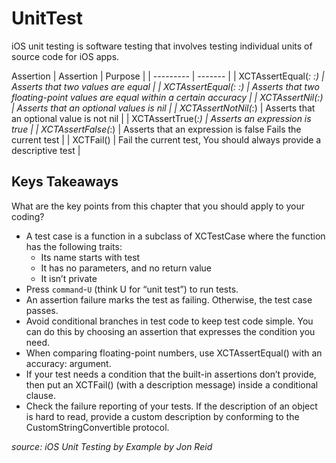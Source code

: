 # UnitTest
iOS unit testing is software testing that involves testing individual units of source code for iOS apps.

Assertion
| Assertion | Purpose |
| --------- | ------- |
| XCTAssertEqual(_: _:) | Asserts that two values are equal |
| XCTAssertEqual(_: _:) | Asserts that two floating-point values are equal within a certain accuracy |
| XCTAssertNil(_:) | Asserts that an optional values is nil |
| XCTAssertNotNil(_:) | Asserts that an optional value is not nil |
| XCTAssertTrue(_:) | Asserts an expression is true |
| XCTAssertFalse(_:) | Asserts that an expression is false Fails the current test |
| XCTFail() | Fail the current test, You should always provide a descriptive test |

## Keys Takeaways
What are the key points from this chapter that you should apply to your
coding?
- A test case is a function in a subclass of XCTestCase where the function has
the following traits:
	- Its name starts with test
	- It has no parameters, and no return value
	- It isn’t private
- Press ```command```-```U``` (think U for “unit test”) to run tests.
- An assertion failure marks the test as failing. Otherwise, the test case
passes.
- Avoid conditional branches in test code to keep test code simple. You can
do this by choosing an assertion that expresses the condition you need.
- When comparing floating-point numbers, use XCTAssertEqual() with an accuracy: argument.
- If your test needs a condition that the built-in assertions don’t provide,
then put an XCTFail() (with a description message) inside a conditional
clause.
- Check the failure reporting of your tests. If the description of an object is
hard to read, provide a custom description by conforming to the CustomStringConvertible protocol.





_source: iOS Unit Testing by Example by Jon Reid_
